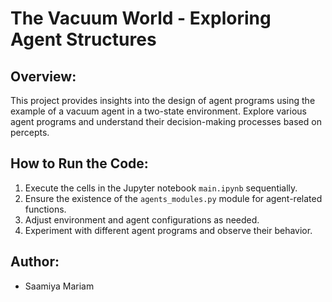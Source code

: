 # The Vacuum World - Exploring Agent Structures

## Overview:
This project provides insights into the design of agent programs using the example of a vacuum agent in a two-state environment. Explore various agent programs and understand their decision-making processes based on percepts.

## How to Run the Code:
1. Execute the cells in the Jupyter notebook `main.ipynb` sequentially.
2. Ensure the existence of the `agents_modules.py` module for agent-related functions.
3. Adjust environment and agent configurations as needed.
4. Experiment with different agent programs and observe their behavior.

## Author:
- Saamiya Mariam

